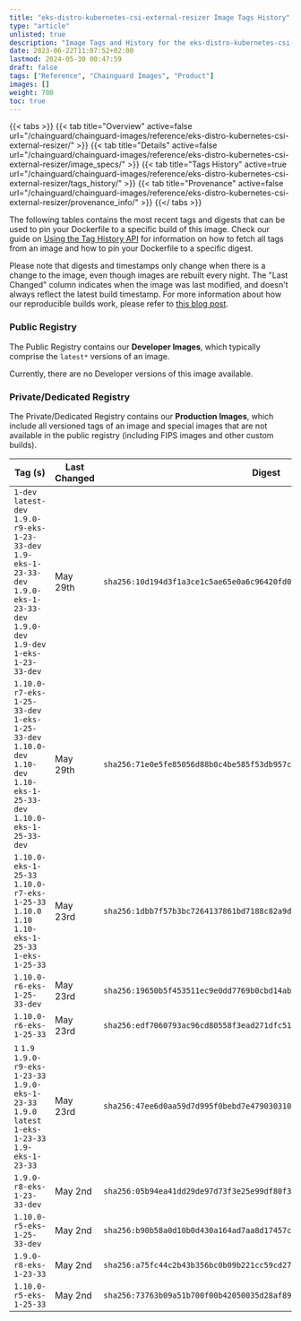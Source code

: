 ```yaml
---
title: "eks-distro-kubernetes-csi-external-resizer Image Tags History"
type: "article"
unlisted: true
description: "Image Tags and History for the eks-distro-kubernetes-csi-external-resizer Chainguard Image"
date: 2023-06-22T11:07:52+02:00
lastmod: 2024-05-30 00:47:59
draft: false
tags: ["Reference", "Chainguard Images", "Product"]
images: []
weight: 700
toc: true
---
```


{{< tabs >}}
{{< tab title="Overview" active=false url="/chainguard/chainguard-images/reference/eks-distro-kubernetes-csi-external-resizer/" >}}
{{< tab title="Details" active=false url="/chainguard/chainguard-images/reference/eks-distro-kubernetes-csi-external-resizer/image_specs/" >}}
{{< tab title="Tags History" active=true url="/chainguard/chainguard-images/reference/eks-distro-kubernetes-csi-external-resizer/tags_history/" >}}
{{< tab title="Provenance" active=false url="/chainguard/chainguard-images/reference/eks-distro-kubernetes-csi-external-resizer/provenance_info/" >}}
{{</ tabs >}}

The following tables contains the most recent tags and digests that can be used to pin your Dockerfile to a specific build of this image. Check our guide on [Using the Tag History API](/chainguard/chainguard-images/using-the-tag-history-api/) for information on how to fetch all tags from an image and how to pin your Dockerfile to a specific digest.

Please note that digests and timestamps only change when there is a change to the image, even though images are rebuilt every night. The "Last Changed" column indicates when the image was last modified, and doesn't always reflect the latest build timestamp. For more information about how our reproducible builds work, please refer to [this blog post](https://www.chainguard.dev/unchained/reproducing-chainguards-reproducible-image-builds).

### Public Registry
The Public Registry contains our **Developer Images**, which typically comprise the `latest*` versions of an image.

Currently, there are no Developer versions of this image available.

### Private/Dedicated Registry
The Private/Dedicated Registry contains our **Production Images**, which include all versioned tags of an image and special images that are not available in the public registry (including FIPS images and other custom builds).

| Tag (s)                                                                                                                                  | Last Changed | Digest                                                                    |
|------------------------------------------------------------------------------------------------------------------------------------------|--------------|---------------------------------------------------------------------------|
|  `1-dev` `latest-dev` `1.9.0-r9-eks-1-23-33-dev` `1.9-eks-1-23-33-dev` `1.9.0-eks-1-23-33-dev` `1.9.0-dev` `1.9-dev` `1-eks-1-23-33-dev` | May 29th     | `sha256:10d194d3f1a3ce1c5ae65e0a6c96420fd06065ba58786a3949eb53844ac31876` |
|  `1.10.0-r7-eks-1-25-33-dev` `1-eks-1-25-33-dev` `1.10.0-dev` `1.10-dev` `1.10-eks-1-25-33-dev` `1.10.0-eks-1-25-33-dev`                 | May 29th     | `sha256:71e0e5fe85056d88b0c4be585f53db957c51076c609b34206165d7af0f0f3ee8` |
|  `1.10.0-eks-1-25-33` `1.10.0-r7-eks-1-25-33` `1.10.0` `1.10` `1.10-eks-1-25-33` `1-eks-1-25-33`                                         | May 23rd     | `sha256:1dbb7f57b3bc7264137861bd7188c82a9df2e2a23a24afe7b56ab50060f590ed` |
|  `1.10.0-r6-eks-1-25-33-dev`                                                                                                             | May 23rd     | `sha256:19650b5f453511ec9e0dd7769b0cbd14ab62ecbfae7b1757e2f7c301d30168e5` |
|  `1.10.0-r6-eks-1-25-33`                                                                                                                 | May 23rd     | `sha256:edf7060793ac96cd80558f3ead271dfc5125ca0bb682948e54faffe9fa8ede45` |
|  `1` `1.9` `1.9.0-r9-eks-1-23-33` `1.9.0-eks-1-23-33` `1.9.0` `latest` `1-eks-1-23-33` `1.9-eks-1-23-33`                                 | May 23rd     | `sha256:47ee6d0aa59d7d995f0bebd7e4790303109de0f5368e957710eef818633af701` |
|  `1.9.0-r8-eks-1-23-33-dev`                                                                                                              | May 2nd      | `sha256:05b94ea41dd29de97d73f3e25e99df80f3834b8d8b303ede1c3adf0bcf4c8b67` |
|  `1.10.0-r5-eks-1-25-33-dev`                                                                                                             | May 2nd      | `sha256:b90b58a0d10b0d430a164ad7aa8d17457c919f1ed5bd2db9b05c90cad16b2679` |
|  `1.9.0-r8-eks-1-23-33`                                                                                                                  | May 2nd      | `sha256:a75fc44c2b43b356bc0b09b221cc59cd27527e1cf1610e0da185f8ca8ad84391` |
|  `1.10.0-r5-eks-1-25-33`                                                                                                                 | May 2nd      | `sha256:73763b09a51b700f00b42050035d28af890c274efc7822ec7aef21b67d1ad633` |

